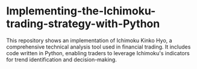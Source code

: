 # Implementing-the-Ichimoku-trading-strategy-with-Python
This repository shows an implementation of Ichimoku Kinko Hyo, a comprehensive technical analysis tool used in financial trading. It includes code written in Python, enabling traders to leverage Ichimoku's indicators for trend identification and decision-making. 
